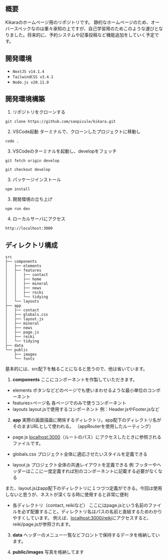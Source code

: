 ## 概要

Kikaraのホームページ用のリポジトリです。
静的なホームページのため、オーバースペックなのは重々承知の上ですが、自己学習用のためこのような運びとなりました。将来的に、予約システムや記事投稿など機能追加をしていく予定です。

## 開発環境

- `NextJS v14.1.4`
- `TailwindCSS v3.4.1`
- `Node.js v20.11.0`

## 開発環境構築

1. リポジトリをクローンする

```
git clone https://github.com/sanpicule/kikara.git
```

2. VSCode起動
   ターミナルで、クローンしたプロジェクトに移動し

```
code .
```

3. VSCodeのターミナルを起動し、developをフェッチ

```
git fetch origin develop

git checkout develop
```

3. パッケージインストール

```
npm install
```

3. 開発環境の立ち上げ

```
npm run dev
```

4. ローカルサーバにアクセス

```
http://localhost:3000
```

## ディレクトリ構成

```
src
├── components
│   ├── elements
│   ├── features
│   │   ├── contact
│   │   ├── home
│   │   ├── mineral
│   │   ├── news
│   │   ├── reiki
│   │   └── tidying
│   └── layouts
├── app
│   ├── contact
│   ├── globals.css
│   ├── layout.js
│   ├── mineral
│   ├── news
│   ├── page.js
│   ├── reiki
│   └── tidying
├── data
└── public
    ├── images
    └── fonts
```

基本的には、src配下を触ることになると思うので、他は省いています。

1. **components**
   ここにコンポーネントを作製していただきます。

- elements
  ボタンなどどのページでも使いまわせるような最小単位のコンポーネント
- features>ページ名
  各ページでのみで使うコンポーネント
- layouts
  layout.jsで使用するコンポーネント
  例：Header.jsやFooter.jsなど

2. **app**
   実際の画面描画に関係するディレクトリ。app配下のディレクトリ名がそのままURLとして使われる。
   （appRouterを使用したルーティング）

- page.js
  [localhost:3000](http://localhost:3000)（ルートのパス）にアクセスしたときに参照されるファイルです。

- globals.css
  プロジェクト全体に適応させたいスタイルを定義できる

- layout.js
  プロジェクト全体の共通レイアウトを定義できる
  例 フッターやヘッダーはここに一度定義すれば別のコンポーネントに記載する必要がなくなる

また、layout.jsはapp配下のディレクトリに１つづつ定義ができる。今回は使用しないと思うが、ネストが深くなる時に使用すると非常に便利

- 各ディレクトリ（contact, reikiなど）
  ここにはpage.jsという名前のファイルを必ず配置すること。ディレクトリ名はパスの名前と直結するためわかりやすくしています。
  例えば、[localhost:3000/reiki](http://localhost:3000/reiki)にアクセスすると、reiki/page.jsが参照されます。

3. **data**
   ヘッダーのメニュー一覧などフロントで保持するデータを格納しています。

4. **public/images**
   写真を格納してます
